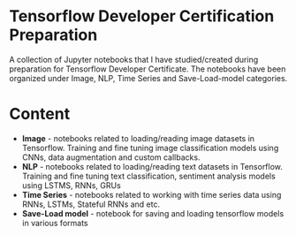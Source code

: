 # Tensorflow Developer Certification Preparation
A collection of Jupyter notebooks that I have studied/created during preparation for Tensorflow Developer Certificate. The notebooks have been organized under Image, NLP, Time Series and Save-Load-model categories.
# Content
- **Image** - notebooks related to loading/reading image datasets in Tensorflow. Training and fine tuning image classification models using CNNs, data augmentation and custom callbacks.
- **NLP** - notebooks related to loading/reading text datasets in Tensorflow. Training and fine tuning text classification, sentiment analysis models using LSTMS, RNNs, GRUs
- **Time Series** - notebooks related to working with time series data using RNNs, LSTMs, Stateful RNNs and etc.
- **Save-Load model** - notebook for saving and loading tensorflow models in various formats
